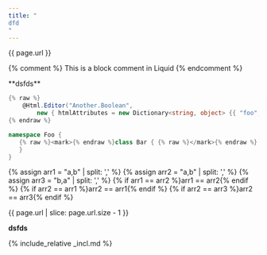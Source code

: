 ```yaml
---
title: "
dfd
"
---
```

{{ page.url }}

{% comment %}
    This is a block comment in Liquid
{% endcomment %}
<div>
**dsfds**
</div>

```csharp
{% raw %}
    @Html.Editor("Another.Boolean",
        new { htmlAttributes = new Dictionary<string, object> {{ "foo", "bar" }, }})
{% endraw %}
```

```csharp
namespace Foo {
   {% raw %}<mark>{% endraw %}class Bar { {% raw %}</mark>{% endraw %}
   }
}
```

{% assign arr1 = "a,b" | split: ',' %}
{% assign arr2 = "a,b" | split: ',' %}
{% assign arr3 = "b,a" | split: ',' %}
{% if arr1 == arr2 %}arr1 == arr2{% endif %}
{% if arr2 == arr1 %}arr2 == arr1{% endif %}
{% if arr2 == arr3 %}arr2 == arr3{% endif %}

{{ page.url | slice: page.url.size - 1 }}
<div markdown="1">

**dsfds**

</div>

{% include_relative _incl.md %}
